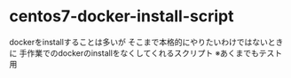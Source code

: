 # centos7-docker-install-script

dockerをinstallすることは多いが
そこまで本格的にやりたいわけではないときに
手作業でのdockerのinstallをなくしてくれるスクリプト
※あくまでもテスト用
